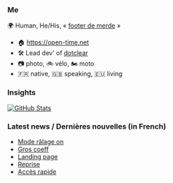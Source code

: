 ### Me

🌍 Human, He/His, « [footer de merde](https://open-time.net/post/2013/07/17/La-veritable-histoire-du-Footer-de-merde-) » 
* 🏠 https://open-time.net 
* 🛠️ Lead dev' of [dotclear](https://git.dotclear.org/dev/dotclear)
* 📷 photo, 🚲 vélo, 🏍️ moto 
* 🇫🇷 native, 🇬🇧 speaking, 🇪🇺 living

### Insights

[![GitHub Stats](https://github-readme-stats-sigma-five.vercel.app/api?username=franck-paul)](https://github.com/franck-paul)

### Latest news / Dernières nouvelles (in French)

<!-- BLOG-POST-LIST:START -->
- [Mode râlage on](https://open-time.net/post/2024/04/26/Mode-ralage-on)
- [Gros coeff](https://open-time.net/post/2024/04/25/Gros-coeff)
- [Landing page](https://open-time.net/post/2024/04/24/Landing-page)
- [Reprise](https://open-time.net/post/2024/04/23/Reprise)
- [Accès rapide](https://open-time.net/post/2024/04/22/Acces-rapide)
<!-- BLOG-POST-LIST:END -->
